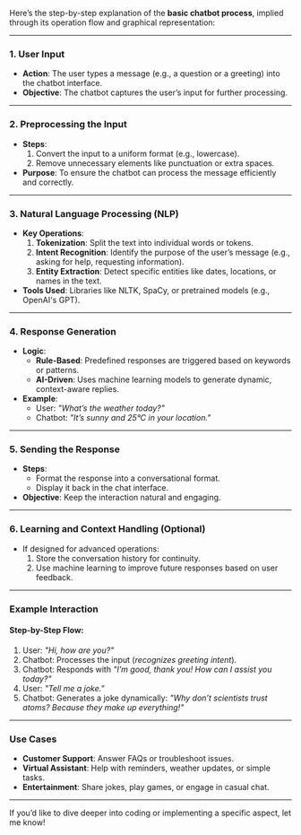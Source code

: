 Here’s the step-by-step explanation of the **basic chatbot process**, implied through its operation flow and graphical representation:

---

### 1. **User Input**
   - **Action**: The user types a message (e.g., a question or a greeting) into the chatbot interface.
   - **Objective**: The chatbot captures the user’s input for further processing.

---

### 2. **Preprocessing the Input**
   - **Steps**:
     1. Convert the input to a uniform format (e.g., lowercase).
     2. Remove unnecessary elements like punctuation or extra spaces.
   - **Purpose**: To ensure the chatbot can process the message efficiently and correctly.

---

### 3. **Natural Language Processing (NLP)**
   - **Key Operations**:
     1. **Tokenization**: Split the text into individual words or tokens.
     2. **Intent Recognition**: Identify the purpose of the user’s message (e.g., asking for help, requesting information).
     3. **Entity Extraction**: Detect specific entities like dates, locations, or names in the text.
   - **Tools Used**: Libraries like NLTK, SpaCy, or pretrained models (e.g., OpenAI's GPT).

---

### 4. **Response Generation**
   - **Logic**:
     - **Rule-Based**: Predefined responses are triggered based on keywords or patterns.
     - **AI-Driven**: Uses machine learning models to generate dynamic, context-aware replies.
   - **Example**:
     - User: *"What’s the weather today?"*
     - Chatbot: *"It’s sunny and 25°C in your location."*

---

### 5. **Sending the Response**
   - **Steps**:
     - Format the response into a conversational format.
     - Display it back in the chat interface.
   - **Objective**: Keep the interaction natural and engaging.

---

### 6. **Learning and Context Handling (Optional)**
   - If designed for advanced operations:
     1. Store the conversation history for continuity.
     2. Use machine learning to improve future responses based on user feedback.

---

### Example Interaction
#### **Step-by-Step Flow**:
1. User: *"Hi, how are you?"*
2. Chatbot: Processes the input (*recognizes greeting intent*).
3. Chatbot: Responds with *"I’m good, thank you! How can I assist you today?"*
4. User: *"Tell me a joke."*
5. Chatbot: Generates a joke dynamically: *"Why don’t scientists trust atoms? Because they make up everything!"*

---

### Use Cases
- **Customer Support**: Answer FAQs or troubleshoot issues.
- **Virtual Assistant**: Help with reminders, weather updates, or simple tasks.
- **Entertainment**: Share jokes, play games, or engage in casual chat.

---

If you’d like to dive deeper into coding or implementing a specific aspect, let me know!

